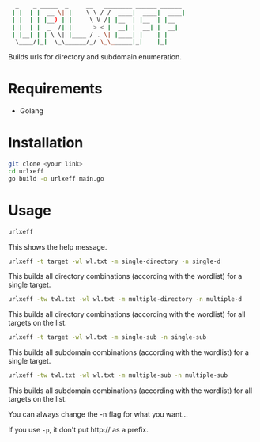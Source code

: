```bash
  _    _ _____  _     __   ________ ______ ______ 
 | |  | |  __ \| |    \ \ / /  ____|  ____|  ____|
 | |  | | |__) | |     \ V /| |__  | |__  | |__   
 | |  | |  _  /| |      > < |  __| |  __| |  __|  
 | |__| | | \ \| |____ / . \| |____| |    | |     
  \____/|_|  \_\______/_/ \_\______|_|    |_|     
```
Builds urls for directory and subdomain enumeration.

# Requirements
- Golang

# Installation

```bash
git clone <your link>
cd urlxeff
go build -o urlxeff main.go
```

# Usage

```bash
urlxeff
```
This shows the help message.

```bash
urlxeff -t target -wl wl.txt -m single-directory -n single-d
```
This builds all directory combinations (according with the wordlist) for a single target.

```bash
urlxeff -tw twl.txt -wl wl.txt -m multiple-directory -n multiple-d
```
This builds all directory combinations (according with the wordlist) for all targets on the list.

```bash
urlxeff -t target -wl wl.txt -m single-sub -n single-sub
```
This builds all subdomain combinations (according with the wordlist) for a single target.

```bash
urlxeff -tw twl.txt -wl wl.txt -m multiple-sub -n multiple-sub
```
This builds all subdomain combinations (according with the wordlist) for all targets on the list.

You can always change the -n flag for what you want...

If you use ```-p```, it don't put http:// as a prefix.
